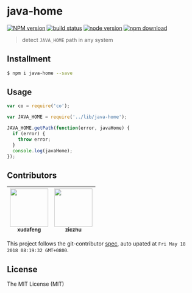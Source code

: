 # java-home

[![NPM version][npm-image]][npm-url]
[![build status][travis-image]][travis-url]
[![node version][node-image]][node-url]
[![npm download][download-image]][download-url]

[npm-image]: https://img.shields.io/npm/v/java-home.svg?style=flat-square
[npm-url]: https://npmjs.org/package/java-home
[travis-image]: https://img.shields.io/travis/xudafeng/java-home.svg?style=flat-square
[travis-url]: https://travis-ci.org/xudafeng/java-home
[node-image]: https://img.shields.io/badge/node.js-%3E=_8-green.svg?style=flat-square
[node-url]: http://nodejs.org/download/
[download-image]: https://img.shields.io/npm/dm/java-home.svg?style=flat-square
[download-url]: https://npmjs.org/package/java-home

> detect `JAVA_HOME` path in any system

## Installment

```bash
$ npm i java-home --save
```

## Usage

```javascript
var co = require('co');

var JAVA_HOME = require('../lib/java-home');

JAVA_HOME.getPath(function(error, javaHome) {
  if (error) {
    throw error;
  }
  console.log(javaHome);
});
```

<!-- GITCONTRIBUTOR_START -->

## Contributors

|[<img src="https://avatars1.githubusercontent.com/u/1011681?v=4" width="100px;"/><br/><sub><b>xudafeng</b></sub>](https://github.com/xudafeng)<br/>|[<img src="https://avatars1.githubusercontent.com/u/1044425?v=4" width="100px;"/><br/><sub><b>ziczhu</b></sub>](https://github.com/ziczhu)<br/>
| :---: | :---: |


This project follows the git-contributor [spec](https://github.com/xudafeng/git-contributor), auto upated at `Fri May 18 2018 08:19:32 GMT+0800`.

<!-- GITCONTRIBUTOR_END -->

## License

The MIT License (MIT)
